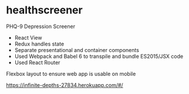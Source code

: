 # healthscreener
PHQ-9 Depression Screener 

* React View
* Redux handles state
* Separate presentational and container components
* Used Webpack and Babel 6 to transpile and bundle ES2015/JSX code
* Used React Router

Flexbox layout to ensure web app is usable on mobile

https://infinite-depths-27834.herokuapp.com/#/
